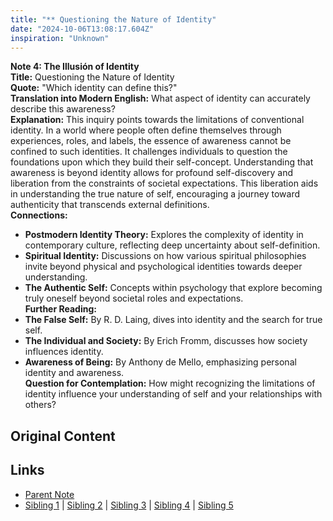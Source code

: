 ```yaml
---
title: "** Questioning the Nature of Identity"
date: "2024-10-06T13:08:17.604Z"
inspiration: "Unknown"
---
```



**Note 4: The Illusión of Identity**  
**Title:** Questioning the Nature of Identity  
**Quote:** "Which identity can define this?"  
**Translation into Modern English:** What aspect of identity can accurately describe this awareness?  
**Explanation:** This inquiry points towards the limitations of conventional identity. In a world where people often define themselves through experiences, roles, and labels, the essence of awareness cannot be confined to such identities. It challenges individuals to question the foundations upon which they build their self-concept. Understanding that awareness is beyond identity allows for profound self-discovery and liberation from the constraints of societal expectations. This liberation aids in understanding the true nature of self, encouraging a journey toward authenticity that transcends external definitions.  
**Connections:**  
- **Postmodern Identity Theory:** Explores the complexity of identity in contemporary culture, reflecting deep uncertainty about self-definition.  
- **Spiritual Identity:** Discussions on how various spiritual philosophies invite beyond physical and psychological identities towards deeper understanding.  
- **The Authentic Self:** Concepts within psychology that explore becoming truly oneself beyond societal roles and expectations.  
**Further Reading:**  
- **The False Self:** By R. D. Laing, dives into identity and the search for true self.  
- **The Individual and Society:** By Erich Fromm, discusses how society influences identity.  
- **Awareness of Being:** By Anthony de Mello, emphasizing personal identity and awareness.  
**Question for Contemplation:** How might recognizing the limitations of identity influence your understanding of self and your relationships with others?



## Original Content



## Links

- [Parent Note](/parent-note.md)
- [Sibling 1](/zettel1.md) | [Sibling 2](/zettel2.md) | [Sibling 3](/zettel3.md) | [Sibling 4](/zettel4.md) | [Sibling 5](/zettel5.md)
